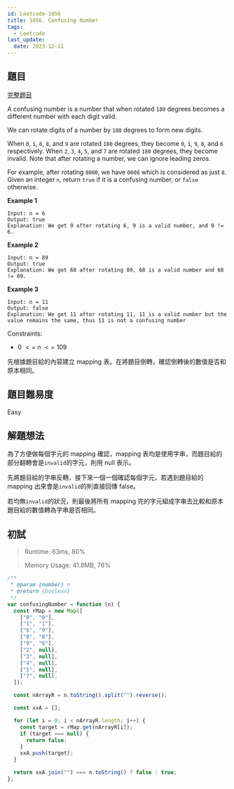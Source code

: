 ```yaml
---
id: Leetcode-1056
title: 1056. Confusing Number
tags:
  - Leetcode
last_update:
  date: 2023-12-11
---
```


## 題目

[完整題目](https://leetcode.com/problems/confusing-number/)

A confusing number is a number that when rotated `180` degrees becomes a different number with each digit valid.

We can rotate digits of a number by `180` degrees to form new digits.

When `0`, `1`, `6`, `8`, and `9` are rotated `180` degrees, they become `0`, `1`, `9`, `8`, and `6` respectively.
When `2`, `3`, `4`, `5`, and `7` are rotated `180` degrees, they become invalid.
Note that after rotating a number, we can ignore leading zeros.

For example, after rotating `8000`, we have `0008` which is considered as just `8`.
Given an integer `n`, return `true` if it is a confusing number, or `false` otherwise.

**Example 1**

```
Input: n = 6
Output: true
Explanation: We get 9 after rotating 6, 9 is a valid number, and 9 != 6.
```

**Example 2**

```
Input: n = 89
Output: true
Explanation: We get 68 after rotating 89, 68 is a valid number and 68 != 89.
```

**Example 3**

```
Input: n = 11
Output: false
Explanation: We get 11 after rotating 11, 11 is a valid number but the value remains the same, thus 11 is not a confusing number
```

Constraints:

- 0 $<=$ n $<=$ 109

先根據題目給的內容建立 mapping 表。在將題目倒轉，確認倒轉後的數值是否和原本相同。

## 題目難易度

Easy

## 解題想法

為了方便做每個字元的 mapping 確認，mapping 表均是使用字串，而題目給的部分翻轉會是`invalid`的字元，則用 null 表示。

先將題目給的字串反轉，接下來一個一個確認每個字元，若遇到題目給的 mapping 出來會是`invalid`的則直接回傳 false。

若均無`invalid`的狀況，則最後將所有 mapping 完的字元組成字串去比較和原本題目給的數值轉為字串是否相同。

## 初試

> Runtime: 63ms, 80%

> Memory Usage: 41.8MB, 76%

```javascript
/**
 * @param {number} n
 * @return {boolean}
 */
var confusingNumber = function (n) {
  const rMap = new Map([
    ["0", "0"],
    ["1", "1"],
    ["6", "9"],
    ["8", "8"],
    ["9", "6"],
    ["2", null],
    ["3", null],
    ["4", null],
    ["5", null],
    ["7", null],
  ]);

  const nArrayR = n.toString().split("").reverse();

  const xxA = [];

  for (let i = 0; i < nArrayR.length; i++) {
    const target = rMap.get(nArrayR[i]);
    if (target === null) {
      return false;
    }
    xxA.push(target);
  }

  return xxA.join("") === n.toString() ? false : true;
};
```
